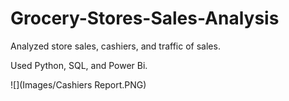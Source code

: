 # Grocery-Stores-Sales-Analysis

Analyzed store sales, cashiers, and traffic of sales. 

Used Python, SQL, and Power Bi.

![](Images/Cashiers Report.PNG)
